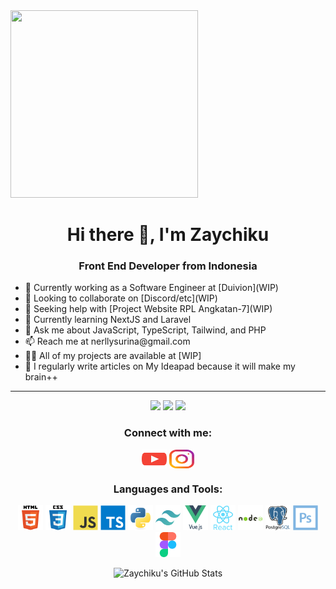 <!-- Header -->
<img src="https://media.giphy.com/media/v1.Y2lkPTc5MGI3NjExYXVlMTQ3cmg4bmUxZXR0bTI4bXMyOWlzNnl2MjhwZzdpbmhoOXdzcyZlcD12MV9naWZzX3NlYXJjaCZjdD1n/R4vLzUL8wZwje/giphy.gif" width="300" height="300" />
<h1 align="center">Hi there 👋, I'm Zaychiku</h1>
<h3 align="center">Front End Developer from Indonesia</h3>

<!-- About Me -->
<ul>
  <li>🔭 Currently working as a Software Engineer at [Duivion](WIP)</li>
  <li>👯 Looking to collaborate on [Discord/etc](WIP)</li>
  <li>🤝 Seeking help with [Project Website RPL Angkatan-7](WIP)</li>
  <li>🌱 Currently learning NextJS and Laravel</li>
  <li>💬 Ask me about JavaScript, TypeScript, Tailwind, and PHP</li>
  <li>📫 Reach me at nerllysurina@gmail.com</li>
  <li>👨‍💻 All of my projects are available at [WIP]</li>
  <li>📝 I regularly write articles on My Ideapad because it will make my brain++</li>
</ul>

<hr>

<!-- Social Links -->
<div align="center"> 
  <a href="https://github.com/Ririenesu" target="_blank"><img src="https://img.shields.io/badge/GitHub-100000?style=for-the-badge&logo=github&logoColor=white" target="_blank"></a>
  <a href="https://instagram.com/elzaychikk" target="_blank"><img src="https://img.shields.io/badge/Instagram-E4405F?style=for-the-badge&logo=instagram&logoColor=white" target="_blank"></a>
  <a href="mailto:nerllysurina@gmaiil.com"><img src="https://img.shields.io/badge/-Gmail-%23333?style=for-the-badge&logo=gmail&logoColor=white" target="_blank"></a>
</div>

<!-- Connect with Me -->
<h3 align="center">Connect with me:</h3>
<p align="center">
  <a href="https://www.youtube.com/c/Zaychikuy" target="_blank"><img align="center" src="https://raw.githubusercontent.com/teamedwardforever/Readme-Generator/71f25dd8b98329b168142a6b782a107b75eab178/svg/Social/youtube.svg" alt="Zaychikuy" height="30" width="40" /></a>
  <a href="https://instagram.com/elzaychikk" target="_blank"><img align="center" src="https://raw.githubusercontent.com/teamedwardforever/Readme-Generator/71f25dd8b98329b168142a6b782a107b75eab178/svg/Social/instagram.svg" alt="elzaychikk" height="30" width="40" /></a>
</p>

<!-- Languages and Tools -->
<h3 align="center">Languages and Tools:</h3>
<p align="center">
  <img src="https://raw.githubusercontent.com/teamedwardforever/Readme-Generator/71f25dd8b98329b168142a6b782a107b75eab178/svg/Skills/Frontend/html5-original-wordmark.svg" alt="HTML" width="40" height="40"/>
  <img src="https://raw.githubusercontent.com/teamedwardforever/Readme-Generator/71f25dd8b98329b168142a6b782a107b75eab178/svg/Skills/Frontend/css3-original-wordmark.svg" alt="CSS" width="40" height="40"/>
  <img src="https://raw.githubusercontent.com/teamedwardforever/Readme-Generator/71f25dd8b98329b168142a6b782a107b75eab178/svg/Skills/Languages/javascript-original.svg" alt="JavaScript" width="40" height="40"/>
  <img src="https://raw.githubusercontent.com/teamedwardforever/Readme-Generator/71f25dd8b98329b168142a6b782a107b75eab178/svg/Skills/Languages/typescript-original.svg" alt="TypeScript" width="40" height="40"/>
  <img src="https://raw.githubusercontent.com/teamedwardforever/Readme-Generator/71f25dd8b98329b168142a6b782a107b75eab178/svg/Skills/Languages/python-original.svg" alt="Python" width="40" height="40"/>
  <img src="https://raw.githubusercontent.com/teamedwardforever/Readme-Generator/71f25dd8b98329b168142a6b782a107b75eab178/svg/Skills/Frontend/tailwindcss-icon.svg" alt="Tailwind CSS" width="40" height="40"/>
  <img src="https://raw.githubusercontent.com/teamedwardforever/Readme-Generator/71f25dd8b98329b168142a6b782a107b75eab178/svg/Skills/Frontend/vuejs-original-wordmark.svg" alt="Vue.js" width="40" height="40"/>
  <img src="https://raw.githubusercontent.com/teamedwardforever/Readme-Generator/71f25dd8b98329b168142a6b782a107b75eab178/svg/Skills/Frontend/react-original-wordmark.svg" alt="React" width="40" height="40"/>
  <img src="https://raw.githubusercontent.com/teamedwardforever/Readme-Generator/71f25dd8b98329b168142a6b782a107b75eab178/svg/Skills/Backend/nodejs-original-wordmark.svg" alt="Node.js" width="40" height="40"/>
  <img src="https://raw.githubusercontent.com/teamedwardforever/Readme-Generator/71f25dd8b98329b168142a6b782a107b75eab178/svg/Skills/Database/postgresql-original-wordmark.svg" alt="PostgreSQL" width="40" height="40"/>
  <img src="https://raw.githubusercontent.com/teamedwardforever/Readme-Generator/71f25dd8b98329b168142a6b782a107b75eab178/svg/Skills/Software/photoshop-line.svg" alt="Photoshop" width="40" height="40"/>
  <img src="https://raw.githubusercontent.com/teamedwardforever/Readme-Generator/71f25dd8b98329b168142a6b782a107b75eab178/svg/Skills/Software/figma-icon.svg" alt="Figma" width="40" height="40"/>
</p>

<!-- GitHub Stats -->
<p align="center">
  <img src="https://github-readme-stats.vercel.app/api?username=Ririena&theme=dark&show_icons=true" alt="Zaychiku's GitHub Stats">
</p>
